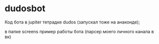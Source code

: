 # dudosbot
Код бота в jupiter тетрадке dudos (запускал тоже на анаконде);

в папке screens пример работы бота (парсер моего личного канала в вк)
